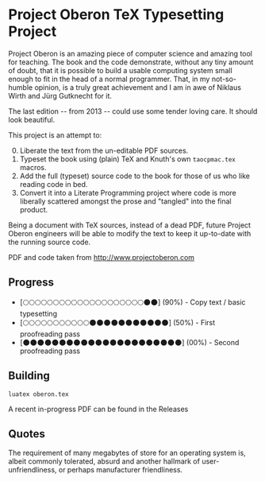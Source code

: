 # Project Oberon TeX Typesetting Project

Project Oberon is an amazing piece of computer science and amazing
tool for teaching. The book and the code demonstrate, without any tiny
amount of doubt, that it is possible to build a usable computing
system small enough to fit in the head of a normal programmer. That,
in my not-so-humble opinion, is a truly great achievement and I am in
awe of Niklaus Wirth and Jürg Gutknecht for it.

The last edition -- from 2013 -- could use some tender loving care.
It should look beautiful.

This project is an attempt to:

0. Liberate the text from the un-editable PDF sources.
1. Typeset the book using (plain) TeX and Knuth's own `taocpmac.tex` macros.
2. Add the full (typeset) source code to the book for those of us who like reading code in bed.
3. Convert it into a Literate Programming project where code is more liberally scattered amongst the prose and "tangled" into the final product.

Being a document with TeX sources, instead of a dead PDF, future
Project Oberon engineers will be able to modify the text to keep it
up-to-date with the running source code.

PDF and code taken from http://www.projectoberon.com

## Progress

- [🌕🌕🌕🌕🌕🌕🌕🌕🌕🌕🌕🌕🌕🌕🌕🌕🌕🌕🌕🌕🌑🌑] (90%) -  Copy text / basic typesetting
- [🌕🌕🌕🌕🌕🌕🌕🌕🌕🌕🌕🌑🌑🌑🌑🌑🌑🌑🌑🌑🌑🌑] (50%) - First proofreading pass
- [🌑🌑🌑🌑🌑🌑🌑🌑🌑🌑🌑🌑🌑🌑🌑🌑🌑🌑🌑🌑🌑🌑] (00%) - Second proofreading pass

## Building

    luatex oberon.tex

A recent in-progress PDF can be found in the Releases

## Quotes

The requirement of many megabytes of store for an operating system is, albeit commonly tolerated, absurd and another hallmark of user-unfriendliness, or perhaps manufacturer friendliness.



